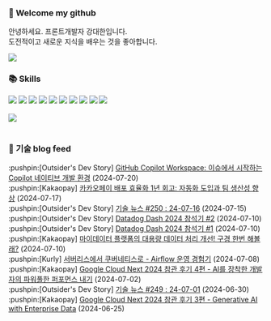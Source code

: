 ### 👋 Welcome my github

안녕하세요. 프론트개발자 강대한입니다.
<br>
도전적이고 새로운 지식을 배우는 것을 좋아합니다.

<!--
![header](https://capsule-render.vercel.app/api?type=Waving&color=auto&height=300&section=header&text=Welcome&fontAlignY=40&desc=KangDaeHan%20github%20&descSize=20&descAlignY=55&animation=fadeIn&fontSize=90)

**KangDaeHan/KangDaeHan** is a ✨ _special_ ✨ repository because its `README.md` (this file) appears on your GitHub profile.

Here are some ideas to get you started:

- 🔭 I’m currently working on ...
- 🌱 I’m currently learning ...
- 👯 I’m looking to collaborate on ...
- 🤔 I’m looking for help with ...
- 💬 Ask me about ...
- 📫 How to reach me: ...
- 😄 Pronouns: ...
- ⚡ Fun fact: ...
-->

<a href="https://twinfamily.github.io" target="_blank"><img src="https://img.shields.io/badge/Blog-121D33?style=flat-square&logo=blogger&logoColor=ffffff"/></a>

### :books: Skills
<a href="#" target="_blank"><img src="https://img.shields.io/badge/React-61DAFB?style=flat-square&logo=react&logoColor=ffffff"/></a>
<a href="#" target="_blank"><img src="https://img.shields.io/badge/Html5-E34F26?style=flat-square&logo=html5&logoColor=ffffff"/></a>
<a href="#" target="_blank"><img src="https://img.shields.io/badge/Javascript-F7DF1E?style=flat-square&logo=javascript&logoColor=ffffff"/></a>
<a href="#" target="_blank"><img src="https://img.shields.io/badge/Cssmodules-000000?style=flat-square&logo=cssmodules&logoColor=ffffff"/></a>
<a href="#" target="_blank"><img src="https://img.shields.io/badge/Node.js-339933?style=flat-square&logo=nodedotjs&logoColor=ffffff"/></a>
<a href="#" target="_blank"><img src="https://img.shields.io/badge/Typescript-3178C6?style=flat-square&logo=typescript&logoColor=ffffff"/></a>
<a href="#" target="_blank"><img src="https://img.shields.io/badge/Git-F05032?style=flat-square&logo=git&logoColor=ffffff"/></a>
<a href="#" target="_blank"><img src="https://img.shields.io/badge/Gitlab-FC6D26?style=flat-square&logo=gitlab&logoColor=ffffff"/></a>
<a href="#" target="_blank"><img src="https://img.shields.io/badge/Webpack-8DD6F9?style=flat-square&logo=webpack&logoColor=ffffff"/></a>
<a href="#" target="_blank"><img src="https://img.shields.io/badge/Vite-646CFF?style=flat-square&logo=vite&logoColor=ffffff"/></a>
<br><br>
<img src="https://github-readme-stats.vercel.app/api/top-langs/?username=KangDaeHan&layout=compact">
<br><br>
### :round_pushpin: 기술 blog feed
<!-- BLOG-POST-LIST:START --><div>:pushpin:[Outsider's Dev Story] <a target="_blank" href="https://blog.outsider.ne.kr/1730">GitHub Copilot Workspace: 이슈에서 시작하는 Copilot 네이티브 개발 환경</a> (2024-07-20)</div><div>:pushpin:[Kakaopay] <a target="_blank" href="https://tech.kakaopay.com/post/slack-bot-improving-operational-efficiency-2/">카카오페이 배포 효율화 1년 회고: 자동화 도입과 팀 생산성 향상</a> (2024-07-17)</div><div>:pushpin:[Outsider's Dev Story] <a target="_blank" href="https://blog.outsider.ne.kr/1729">기술 뉴스 #250 : 24-07-16</a> (2024-07-15)</div><div>:pushpin:[Outsider's Dev Story] <a target="_blank" href="https://blog.outsider.ne.kr/1728">Datadog Dash 2024 참석기 #2</a> (2024-07-10)</div><div>:pushpin:[Outsider's Dev Story] <a target="_blank" href="https://blog.outsider.ne.kr/1727">Datadog Dash 2024 참석기 #1</a> (2024-07-10)</div><div>:pushpin:[Kakaopay] <a target="_blank" href="https://tech.kakaopay.com/post/mydata-platfrom-improvement/">마이데이터 플랫폼의 대용량 데이터 처리 개선! 구경 한번 해볼래?</a> (2024-07-10)</div><div>:pushpin:[Kurly] <a target="_blank" href="http://thefarmersfront.github.io/blog/airflow-1/">서버리스에서 쿠버네티스로 - Airflow 운영 경험기</a> (2024-07-08)</div><div>:pushpin:[Kakaopay] <a target="_blank" href="https://tech.kakaopay.com/post/2024-google-cloud-next-4/">Google Cloud Next 2024 참관 후기 4편 - AI를 장착한 개발자의 파워풀한 퍼포먼스 내기</a> (2024-07-02)</div><div>:pushpin:[Outsider's Dev Story] <a target="_blank" href="https://blog.outsider.ne.kr/1726">기술 뉴스 #249 : 24-07-01</a> (2024-06-30)</div><div>:pushpin:[Kakaopay] <a target="_blank" href="https://tech.kakaopay.com/post/2024-google-cloud-next-3/">Google Cloud Next 2024 참관 후기 3편 - Generative AI with Enterprise Data</a> (2024-06-25)</div><!-- BLOG-POST-LIST:END -->

<!-- ![Anurag's GitHub stats](https://github-readme-stats.vercel.app/api?username=KangDaeHan&show_icons=true&theme=radical) -->
